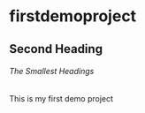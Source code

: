 # firstdemoproject

## Second Heading

###### The Smallest Headings



This is my first demo project
